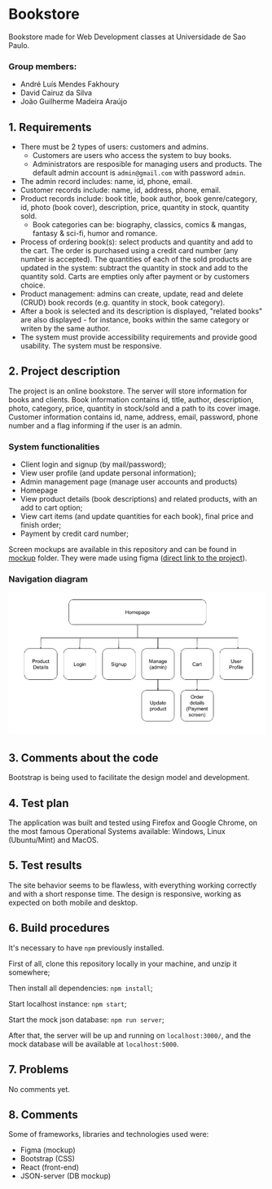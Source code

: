 # Bookstore

Bookstore made for Web Development classes at Universidade de Sao Paulo.

### Group members:

- André Luís Mendes Fakhoury
- David Cairuz da Silva
- João Guilherme Madeira Araújo

## 1. Requirements

- There must be 2 types of users: customers and admins.
  - Customers are users who access the system to buy books.
  - Administrators are resposible for managing users and products. The default admin account is `admin@gmail.com` with password `admin`.
- The admin record includes: name, id, phone, email.
- Customer records include:  name, id, address, phone, email.
- Product records include: book title, book author, book genre/category, id, photo (book cover), description, price, quantity in stock, quantity sold.
  - Book categories can be: biography, classics, comics & mangas, fantasy & sci-fi, humor and romance.
- Process of ordering book(s): select products and quantity and add to the cart. The order is purchased using a credit card number (any number is accepted). The quantities of each of the sold products are updated in the system: subtract the quantity in stock and add to the quantity sold. Carts are empties only after payment or by customers choice.
- Product management: admins can create, update, read and delete (CRUD) book records (e.g. quantity in stock, book category).
- After a book is selected and its description is displayed, "related books" are also displayed - for instance, books within the same category or writen by the same author.
- The system must provide accessibility requirements and provide good usability. The system must be responsive.

## 2. Project description

The project is an online bookstore. The server will store information for books and clients. Book information contains id, title, author, description, photo, category, price, quantity in stock/sold and a path to its cover image. Customer information contains id, name, address, email, password, phone number and a flag informing if the user is an admin.

### System functionalities

- Client login and signup (by mail/password);
- View user profile (and update personal information);
- Admin management page (manage user accounts and products)
- Homepage
- View product details (book descriptions) and related products, with an add to cart option;
- View cart items (and update quantities for each book), final price and finish order;
- Payment by credit card number;

Screen mockups are available in this repository and can be found in [mockup](/mockup) folder. They were made using figma ([direct link to the project](https://www.figma.com/team_invite/redeem/OtrAGOx4hGXPKdNo4IbMe0)).

### Navigation diagram

![Navigation diagram](mockup/NavigationDiagram.png)

## 3. Comments about the code

Bootstrap is being used to facilitate the design model and development.

## 4. Test plan

The application was built and tested using Firefox and Google Chrome, on the most famous Operational Systems available: Windows, Linux (Ubuntu/Mint) and MacOS.

## 5. Test results

The site behavior seems to be flawless, with everything working correctly and with a short response time. The design is responsive, working as expected on both mobile and desktop.

## 6. Build procedures

It's necessary to have `npm` previously installed.

First of all, clone this repository locally in your machine, and unzip it somewhere;

Then install all dependencies: `npm install`;

Start localhost instance: `npm start`;

Start the mock json database: `npm run server`;

After that, the server will be up and running on `localhost:3000/`, and the mock database will be available at `localhost:5000`.

## 7. Problems

No comments yet.

## 8. Comments

Some of frameworks, libraries and technologies used were:
- Figma (mockup)
- Bootstrap (CSS)
- React (front-end)
- JSON-server (DB mockup)
